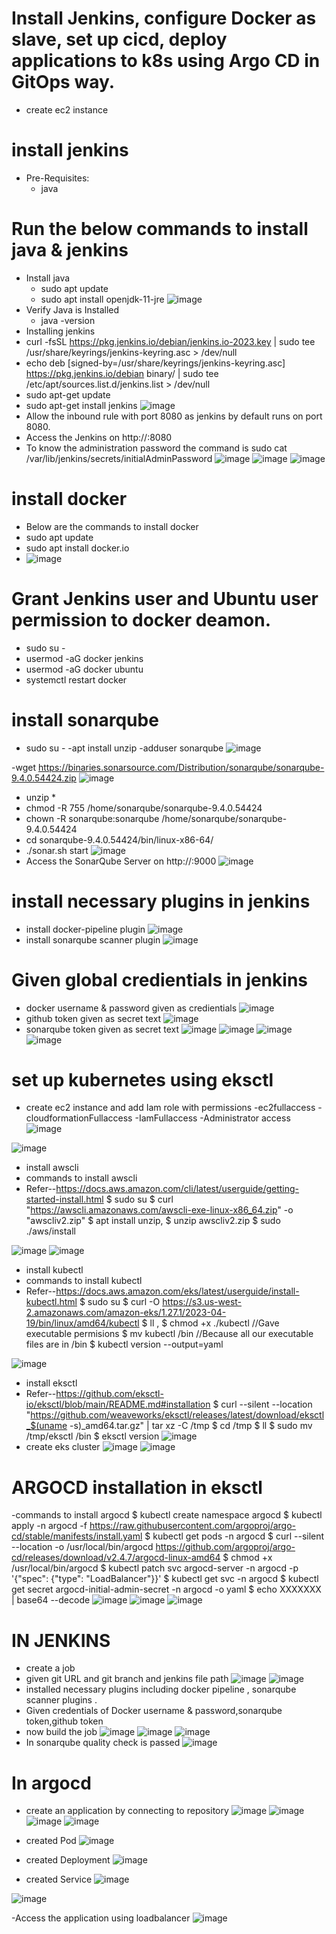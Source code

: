 # Install Jenkins, configure Docker as slave, set up cicd, deploy applications to k8s using Argo CD in GitOps way.
- create ec2 instance
# install jenkins
- Pre-Requisites:
   - java
# Run the below commands to install java & jenkins
- Install java
  - sudo apt update
  - sudo apt install openjdk-11-jre
 ![image](https://github.com/devulapallideepika/Jenkins/assets/129947829/9089b8a8-3220-4b3d-8d2c-ad34fea86996)
- Verify Java is Installed
   - java -version
- Installing jenkins
- curl -fsSL https://pkg.jenkins.io/debian/jenkins.io-2023.key | sudo tee \
  /usr/share/keyrings/jenkins-keyring.asc > /dev/null
- echo deb [signed-by=/usr/share/keyrings/jenkins-keyring.asc] \
  https://pkg.jenkins.io/debian binary/ | sudo tee \
  /etc/apt/sources.list.d/jenkins.list > /dev/null
- sudo apt-get update
- sudo apt-get install jenkins
![image](https://github.com/devulapallideepika/Jenkins/assets/129947829/142a7c20-1fac-4d72-8c66-4086a229afb5)
- Allow the inbound rule with port 8080 as jenkins by default runs on port 8080.
-  Access the Jenkins on http://<ip-address>:8080
- To know the administration password the command is sudo cat /var/lib/jenkins/secrets/initialAdminPassword
![image](https://github.com/devulapallideepika/Jenkins/assets/129947829/afe87c0f-5ae0-44ba-886d-f128fa9b42a9)
![image](https://github.com/devulapallideepika/Jenkins/assets/129947829/4b2ed89c-4133-462e-8584-9ab33bd8de34)
![image](https://github.com/devulapallideepika/Jenkins/assets/129947829/9a03ee15-ba15-4b06-8742-40efe3ca345f)
# install docker
- Below are the commands to install docker
- sudo apt update
- sudo apt install docker.io
- ![image](https://github.com/devulapallideepika/Jenkins/assets/129947829/87ddf889-1e6d-4c56-b132-fbf600f12c29)

# Grant Jenkins user and Ubuntu user permission to docker deamon.
- sudo su - 
- usermod -aG docker jenkins
- usermod -aG docker ubuntu
- systemctl restart docker
# install sonarqube
- sudo su - 
 -apt install unzip
 -adduser sonarqube
![image](https://github.com/devulapallideepika/Jenkins/assets/129947829/c150df1e-e46e-4453-9d84-c50d573e78b8)

 -wget https://binaries.sonarsource.com/Distribution/sonarqube/sonarqube-9.4.0.54424.zip
![image](https://github.com/devulapallideepika/Jenkins/assets/129947829/9ba0e17f-c3ff-4302-b849-bcf9aa8fc463)

 - unzip *
 - chmod -R 755 /home/sonarqube/sonarqube-9.4.0.54424
 - chown -R sonarqube:sonarqube /home/sonarqube/sonarqube-9.4.0.54424
 - cd sonarqube-9.4.0.54424/bin/linux-x86-64/
 - ./sonar.sh start
![image](https://github.com/devulapallideepika/Jenkins/assets/129947829/9460bf93-3f99-495b-985f-f11d4aede3de)
- Access the SonarQube Server on http://<ip-address>:9000
![image](https://github.com/devulapallideepika/Jenkins/assets/129947829/ae893bb2-bd29-4741-82cb-39c5bb010d13)

# install necessary plugins in jenkins
- install docker-pipeline plugin 
![image](https://github.com/devulapallideepika/Jenkins/assets/129947829/c2126938-faf9-4704-8a41-a07d240e7c14)
- install sonarqube scanner plugin
 ![image](https://github.com/devulapallideepika/Jenkins/assets/129947829/30e5dca6-024a-4e75-a262-fddfa5e0d268)
# Given global credientials in jenkins
- docker username & password given as credientials
 ![image](https://github.com/devulapallideepika/Jenkins/assets/129947829/ed0ad708-4bc9-42b2-89c3-25f52fc72c34)
- github token given as secret text
 ![image](https://github.com/devulapallideepika/Jenkins/assets/129947829/7b2d4f08-c124-4513-bca8-e16493daf199)
- sonarqube token given as secret text
![image](https://github.com/devulapallideepika/Jenkins/assets/129947829/e506b7bb-f7b4-4685-ad57-e44588a415a0) 
![image](https://github.com/devulapallideepika/Jenkins/assets/129947829/ad68d3a9-e09a-47f4-97b6-38ae0c542a8b)
![image](https://github.com/devulapallideepika/Jenkins/assets/129947829/1de6f352-d30b-4ba8-8424-90f3c2215957)
![image](https://github.com/devulapallideepika/Jenkins/assets/129947829/e562ff78-2330-44be-835f-a2d36bff6451)
# set up kubernetes using eksctl 
- create ec2 instance and add Iam role with permissions
 -ec2fullaccess
 -cloudformationFullaccess
 -IamFullaccess
 -Administrator access
 ![image](https://github.com/devulapallideepika/Jenkins/assets/129947829/1d946a1e-5fb8-405e-a888-e29c35815d00)
   
 ![image](https://github.com/devulapallideepika/Jenkins/assets/129947829/eaec0cef-162e-4d8e-a689-b42759c8c67e)
- install awscli
- commands to install awscli  
- Refer--https://docs.aws.amazon.com/cli/latest/userguide/getting-started-install.html
$ sudo su
$ curl "https://awscli.amazonaws.com/awscli-exe-linux-x86_64.zip" -o "awscliv2.zip"
$ apt install unzip,   $ unzip awscliv2.zip
$ sudo ./aws/install
         
 ![image](https://github.com/devulapallideepika/Jenkins/assets/129947829/ba6640ce-050e-425f-9aa5-4f8d8f613db1)
 ![image](https://github.com/devulapallideepika/Jenkins/assets/129947829/3f9b7090-c89c-4a6e-996c-c26d3ef8f57a)
- install kubectl
- commands to install kubectl
- Refer--https://docs.aws.amazon.com/eks/latest/userguide/install-kubectl.html
$ sudo su
$ curl -O https://s3.us-west-2.amazonaws.com/amazon-eks/1.27.1/2023-04-19/bin/linux/amd64/kubectl
$ ll , $ chmod +x ./kubectl  //Gave executable permisions
$ mv kubectl /bin   //Because all our executable files are in /bin
$ kubectl version --output=yaml

 ![image](https://github.com/devulapallideepika/Jenkins/assets/129947829/7091fad6-9450-4d14-89d2-78bd5554480a)
 - install eksctl
- Refer--https://github.com/eksctl-io/eksctl/blob/main/README.md#installation
$ curl --silent --location "https://github.com/weaveworks/eksctl/releases/latest/download/eksctl_$(uname -s)_amd64.tar.gz" | tar xz -C /tmp
$ cd /tmp
$ ll
$ sudo mv /tmp/eksctl /bin
$ eksctl version 
![image](https://github.com/devulapallideepika/Jenkins/assets/129947829/b2cbfae9-19d9-4c19-a09c-fe10ffa675e0)
 - create eks cluster
![image](https://github.com/devulapallideepika/Jenkins/assets/129947829/95cf228f-b45a-4268-b478-7c123cf74fda)
![image](https://github.com/devulapallideepika/Jenkins/assets/129947829/af55e82f-5181-4a77-afb0-3441b495eefd)

# ARGOCD installation in eksctl
-commands to install argocd
$ kubectl create namespace argocd
$ kubectl apply -n argocd -f https://raw.githubusercontent.com/argoproj/argo-cd/stable/manifests/install.yaml
$ kubectl get pods -n argocd
$ curl --silent --location -o /usr/local/bin/argocd https://github.com/argoproj/argo-cd/releases/download/v2.4.7/argocd-linux-amd64
$ chmod +x /usr/local/bin/argocd
$ kubectl patch svc argocd-server -n argocd -p '{"spec": {"type": "LoadBalancer"}}'
$ kubectl get svc -n argocd
$ kubectl get secret argocd-initial-admin-secret -n argocd -o yaml
$ echo XXXXXXX | base64 --decode
![image](https://github.com/devulapallideepika/Jenkins/assets/129947829/40eaba87-e7d2-459b-9e8f-6341cc7c895c)
![image](https://github.com/devulapallideepika/Jenkins/assets/129947829/c3690805-a281-4242-82dd-af1c268a6a7d)
![image](https://github.com/devulapallideepika/Jenkins/assets/129947829/e2f97dd8-5337-4efc-a81b-a904a48ecb22)

# IN JENKINS
- create a job
- given git URL and git branch and jenkins file path
![image](https://github.com/devulapallideepika/Jenkins/assets/129947829/3c93eba9-d1ba-48c8-9df5-e27b01124926)
![image](https://github.com/devulapallideepika/Jenkins/assets/129947829/2575f013-19d3-4078-82ec-ba2b30f104b5)
- installed necessary plugins including docker pipeline , sonarqube scanner plugins .
- Given credentials of Docker username & password,sonarqube token,github token
- now build the job
![image](https://github.com/devulapallideepika/Jenkins/assets/129947829/2eefecc5-8637-49a3-a907-0859781f86bc)
![image](https://github.com/devulapallideepika/Jenkins/assets/129947829/7b2b9974-9ebf-4c97-8b79-7aabc2731278)
![image](https://github.com/devulapallideepika/Jenkins/assets/129947829/81cb5398-0b23-49ba-a356-a600eacd7573)
- In sonarqube quality check is passed
![image](https://github.com/devulapallideepika/Jenkins/assets/129947829/ee66528e-f062-4e8f-93de-ce4cc06f9caf)

# In argocd
- create an application by connecting to repository
![image](https://github.com/devulapallideepika/Jenkins/assets/129947829/e114944c-53d9-461c-bce0-c421dd035b5b)
![image](https://github.com/devulapallideepika/Jenkins/assets/129947829/2db253c0-6cdb-4444-83f5-1464f7f96c32)  
![image](https://github.com/devulapallideepika/Jenkins/assets/129947829/a29c14a2-be6a-4833-bdbc-3cf1cdffc6f3)
![image](https://github.com/devulapallideepika/Jenkins/assets/129947829/1ba6a3c8-9a76-4aec-b266-5384748c2eb6)
 
- created Pod
![image](https://github.com/devulapallideepika/Jenkins/assets/129947829/121dcf40-dc00-4e42-bb4d-add743afef43)

- created Deployment
![image](https://github.com/devulapallideepika/Jenkins/assets/129947829/4d74725b-64ef-4afe-b9d1-e4d0992e9a0a)

- created Service
![image](https://github.com/devulapallideepika/Jenkins/assets/129947829/88792bc0-ec22-4025-9e00-b0515a659bde)

![image](https://github.com/devulapallideepika/Jenkins/assets/129947829/5281a14c-e811-44b9-a7bc-6a6c8f1c0351)

-Access the application using loadbalancer
![image](https://github.com/devulapallideepika/Jenkins/assets/129947829/e08d6a60-0694-40f5-97b5-fddd8dbf093b)
